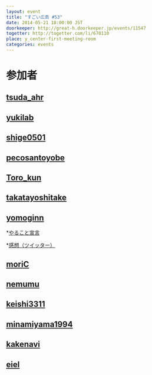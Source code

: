 ```yaml
---
layout: event
title: "すごい広島 #53"
date: 2014-05-21 18:00:00 JST
doorkeeper: http://great-h.doorkeeper.jp/events/11547
togetter: http://togetter.com/li/670110
place: y_center-first-meeting-room
categories: events
---
```


# 参加者


## [tsuda_ahr](http://twitter.com/tsuda_ahr)


## [yukilab](http://twitter.com/yukilab)


## [shige0501](https://github.com/shige0501)


## [pecosantoyobe](http://twitter.com/pecosantoyobe)


## [Toro_kun](https://twitter.com/Toro_kun)


## [takatayoshitake](http://twitter.com/takatayoshitake)


## [yomoginn](https://github.com/yomoginn)

*[やること宣言](https://github.com/great-h/great-h.github.io/issues/928)

*[感想（ツイッター）](https://twitter.com/moriyomogi/status/469101982611828736)

## [moriC](https://github.com/moriC)


## [nemumu](https://github.com/nemumu)


## [keishi3311](https://github.com/keishi3311)


## [minamiyama1994](https://github.com/minamiyama1994)


## [kakenavi](http://twitter.com/kakenavi)


## [eiel](http://eiel.info/)
